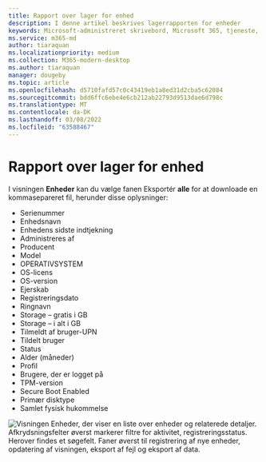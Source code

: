 ```yaml
---
title: Rapport over lager for enhed
description: I denne artikel beskrives lagerrapporten for enheder
keywords: Microsoft-administreret skrivebord, Microsoft 365, tjeneste, dokumentation
ms.service: m365-md
author: tiaraquan
ms.localizationpriority: medium
ms.collection: M365-modern-desktop
ms.author: tiaraquan
manager: dougeby
ms.topic: article
ms.openlocfilehash: d5710fafd57c0c43419eb1a8ed31d2cba5c62084
ms.sourcegitcommit: bdd6ffc6ebe4e6cb212ab22793d9513dae6d798c
ms.translationtype: MT
ms.contentlocale: da-DK
ms.lasthandoff: 03/08/2022
ms.locfileid: "63588467"
---
```

# <a name="device-inventory-report"></a>Rapport over lager for enhed

I visningen **Enheder** kan du vælge fanen Eksportér **alle** for at downloade en kommasepareret fil, herunder disse oplysninger:

- Serienummer
- Enhedsnavn
- Enhedens sidste indtjekning
- Administreres af
- Producent
- Model
- OPERATIVSYSTEM
- OS-licens
- OS-version
- Ejerskab
- Registreringsdato
- Ringnavn
- Storage – gratis i GB
- Storage – i alt i GB
- Tilmeldt af bruger-UPN
- Tildelt bruger
- Status
- Alder (måneder)
- Profil
- Brugere, der er logget på
- TPM-version
- Secure Boot Enabled
- Primær disktype
- Samlet fysisk hukommelse

![Visningen Enheder, der viser en liste over enheder og relaterede detaljer. Afkrydsningsfelter øverst markerer filtre for aktivitet, registreringsstatus. Herover findes et søgefelt. Faner øverst til registrering af nye enheder, opdatering af visningen, eksport af fejl og eksport af data.](../../media/mmd-devices-view.png)
